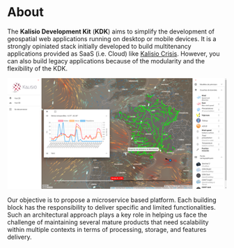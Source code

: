# About

The **Kalisio Development Kit** (**KDK**) aims to simplify the development of geospatial web applications running on desktop or mobile devices. It is a strongly opiniated stack initially developed to build multitenancy applications provided as SaaS (i.e. Cloud) like [Kalisio Crisis](https://crisis.kalisio.com). However, you can also build legacy applications because of the modularity and the flexibility of the KDK.

![Kano application built with the KDK](../.vitepress/public/images/kano-weather.png)

Our objective is to propose a microservice based platform. Each building block has the responsibility to deliver specific and limited functionalities. Such an architectural approach plays a key role in helping us face the challenge of maintaining several mature products that need scalability within multiple contexts in terms of processing, storage, and features delivery.



